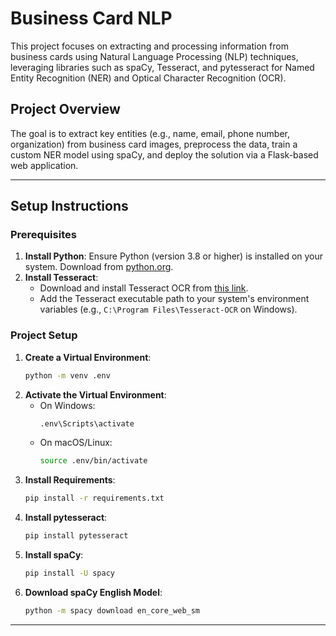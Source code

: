 # Business Card NLP

This project focuses on extracting and processing information from business cards using Natural Language Processing (NLP) techniques, leveraging libraries such as spaCy, Tesseract, and pytesseract for Named Entity Recognition (NER) and Optical Character Recognition (OCR).

## Project Overview

The goal is to extract key entities (e.g., name, email, phone number, organization) from business card images, preprocess the data, train a custom NER model using spaCy, and deploy the solution via a Flask-based web application.

---

## Setup Instructions

### Prerequisites
1. **Install Python**: Ensure Python (version 3.8 or higher) is installed on your system. Download from [python.org](https://www.python.org/downloads/).
2. **Install Tesseract**: 
   - Download and install Tesseract OCR from [this link](https://digi.bib.uni-mannheim.de/tesseract/tesseract-ocr-setup-3.05-dev.exe).
   - Add the Tesseract executable path to your system's environment variables (e.g., `C:\Program Files\Tesseract-OCR` on Windows).

### Project Setup
1. **Create a Virtual Environment**:
   ```bash
   python -m venv .env
   ```
2. **Activate the Virtual Environment**:
   - On Windows:
     ```bash
     .env\Scripts\activate
     ```
   - On macOS/Linux:
     ```bash
     source .env/bin/activate
     ```
3. **Install Requirements**:
   ```bash
   pip install -r requirements.txt
   ```
4. **Install pytesseract**:
   ```bash
   pip install pytesseract
   ```
5. **Install spaCy**:
   ```bash
   pip install -U spacy
   ```
6. **Download spaCy English Model**:
   ```bash
   python -m spacy download en_core_web_sm
   ```

---
